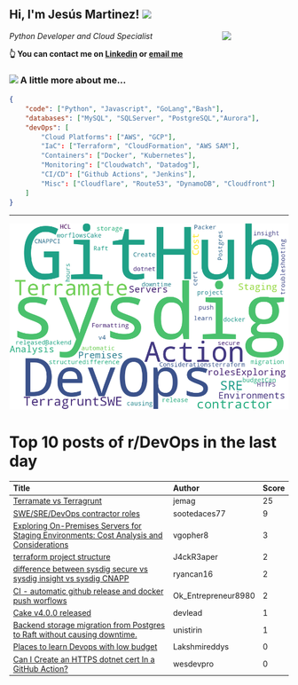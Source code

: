 <!--
**jmartinezl/jmartinezl** is a ✨ _special_ ✨ repository because its `README.md` (this file) appears on your GitHub profile.

Here are some ideas to get you started:

- 🔭 I’m currently working on ...
- 🌱 I’m currently learning ...
- 👯 I’m looking to collaborate on ...
- 🤔 I’m looking for help with ...
- 💬 Ask me about ...
- 📫 How to reach me: ...
- 😄 Pronouns: ...
- ⚡ Fun fact: ...
-->

<h2>Hi, I'm Jesús Martinez! <img src="https://media.giphy.com/media/WUlplcMpOCEmTGBtBW/giphy.gif" width="30"> </h2>
<img align='right' src="https://media.giphy.com/media/NytMLKyiaIh6VH9SPm/giphy.gif" width="120">
<p><em>Python Developer and Cloud Specialist
</em></p>

**👆 You can contact me on [Linkedin](https://www.linkedin.com/in/jes%C3%BAs-martinez-2b7b10104/) or [email me](mailto:jesus.mtz.lorenzo@gmail.com)**

### <img src="https://media.giphy.com/media/VgCDAzcKvsR6OM0uWg/giphy.gif" width="50"> A little more about me...  

```json
{
    "code": ["Python", "Javascript", "GoLang","Bash"],
    "databases": ["MySQL", "SQLServer", "PostgreSQL","Aurora"],
    "devOps": [
        "Cloud Platforms": ["AWS", "GCP"],
        "IaC": ["Terraform", "CloudFormation", "AWS SAM"],
        "Containers": ["Docker", "Kubernetes"],
        "Monitoring": ["Cloudwatch", "Datadog"],
        "CI/CD": ["Github Actions", "Jenkins"],
        "Misc": ["Cloudflare", "Route53", "DynamoDB", "Cloudfront"]
    ]
}
```
---

![Wordcloud](./cloud.png)

# Top 10 posts of r/DevOps in the last day

| Title | Author | Score |
|:---|:---|:---|
| [Terramate vs Terragrunt](https://www.reddit.com/r/devops/comments/17y91ib/terramate_vs_terragrunt/) | jemag | 25 |
| [SWE/SRE/DevOps contractor roles](https://www.reddit.com/r/devops/comments/17ylcvq/swesredevops_contractor_roles/) | sootedaces77 | 9 |
| [Exploring On-Premises Servers for Staging Environments: Cost Analysis and Considerations](https://www.reddit.com/r/devops/comments/17ypr1s/exploring_onpremises_servers_for_staging/) | vgopher8 | 3 |
| [terraform project structure](https://www.reddit.com/r/devops/comments/17yvfr0/terraform_project_structure/) | J4ckR3aper | 2 |
| [difference between sysdig secure vs sysdig insight vs sysdig CNAPP](https://www.reddit.com/r/devops/comments/17ylfam/difference_between_sysdig_secure_vs_sysdig/) | ryancan16 | 2 |
| [CI - automatic github release and docker push worflows](https://www.reddit.com/r/devops/comments/17yt4x8/ci_automatic_github_release_and_docker_push/) | Ok_Entrepreneur8980 | 2 |
| [Cake v4.0.0 released](https://www.reddit.com/r/devops/comments/17ysfw9/cake_v400_released/) | devlead | 1 |
| [Backend storage migration from Postgres to Raft without causing downtime.](https://www.reddit.com/r/devops/comments/17ytuft/backend_storage_migration_from_postgres_to_raft/) | unistirin | 1 |
| [Places to learn Devops with low budget](https://www.reddit.com/r/devops/comments/17y9628/places_to_learn_devops_with_low_budget/) | Lakshmireddys | 0 |
| [Can I Create an HTTPS dotnet cert In a GitHub Action?](https://www.reddit.com/r/devops/comments/17yprld/can_i_create_an_https_dotnet_cert_in_a_github/) | wesdevpro | 0 |
